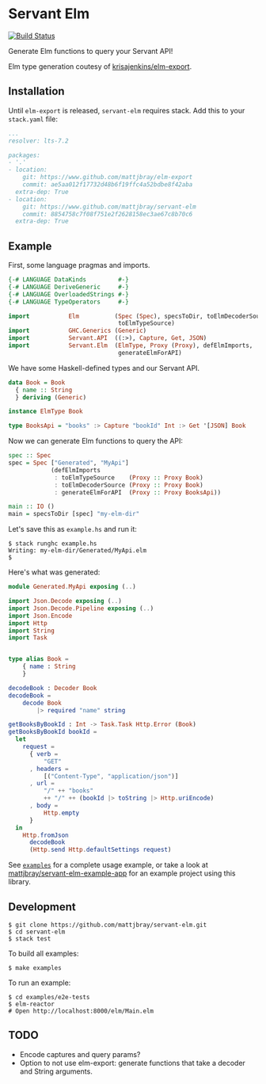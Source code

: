 # Servant Elm

[![Build Status](https://travis-ci.org/mattjbray/servant-elm.svg?branch=master)](https://travis-ci.org/mattjbray/servant-elm)

Generate Elm functions to query your Servant API!

Elm type generation coutesy of [krisajenkins/elm-export](https://github.com/krisajenkins/elm-export).

## Installation

Until `elm-export` is released, `servant-elm` requires stack. Add this to your
`stack.yaml` file:

```yaml
...
resolver: lts-7.2

packages:
- '.'
- location:
    git: https://www.github.com/mattjbray/elm-export
    commit: ae5aa012f17732d48b6f19ffc4a52bdbe8f42aba
  extra-dep: True
- location:
    git: https://www.github.com/mattjbray/servant-elm
    commit: 8854758c7f08f751e2f2628158ec3ae67c8b70c6
  extra-dep: True
```

## Example

First, some language pragmas and imports.

```haskell
{-# LANGUAGE DataKinds         #-}
{-# LANGUAGE DeriveGeneric     #-}
{-# LANGUAGE OverloadedStrings #-}
{-# LANGUAGE TypeOperators     #-}

import           Elm          (Spec (Spec), specsToDir, toElmDecoderSource,
                               toElmTypeSource)
import           GHC.Generics (Generic)
import           Servant.API  ((:>), Capture, Get, JSON)
import           Servant.Elm  (ElmType, Proxy (Proxy), defElmImports,
                               generateElmForAPI)
```

We have some Haskell-defined types and our Servant API.

```haskell
data Book = Book
  { name :: String
  } deriving (Generic)

instance ElmType Book

type BooksApi = "books" :> Capture "bookId" Int :> Get '[JSON] Book
```

Now we can generate Elm functions to query the API:

```haskell
spec :: Spec
spec = Spec ["Generated", "MyApi"]
            (defElmImports
             : toElmTypeSource    (Proxy :: Proxy Book)
             : toElmDecoderSource (Proxy :: Proxy Book)
             : generateElmForAPI  (Proxy :: Proxy BooksApi))

main :: IO ()
main = specsToDir [spec] "my-elm-dir"
```

Let's save this as `example.hs` and run it:

```
$ stack runghc example.hs
Writing: my-elm-dir/Generated/MyApi.elm
$
```

Here's what was generated:

```elm
module Generated.MyApi exposing (..)

import Json.Decode exposing (..)
import Json.Decode.Pipeline exposing (..)
import Json.Encode
import Http
import String
import Task


type alias Book =
    { name : String
    }

decodeBook : Decoder Book
decodeBook =
    decode Book
        |> required "name" string

getBooksByBookId : Int -> Task.Task Http.Error (Book)
getBooksByBookId bookId =
  let
    request =
      { verb =
          "GET"
      , headers =
          [("Content-Type", "application/json")]
      , url =
          "/" ++ "books"
          ++ "/" ++ (bookId |> toString |> Http.uriEncode)
      , body =
          Http.empty
      }
  in
    Http.fromJson
      decodeBook
      (Http.send Http.defaultSettings request)
```

See [`examples`](examples) for a complete usage example, or take a look at
[mattjbray/servant-elm-example-app](https://github.com/mattjbray/servant-elm-example-app)
for an example project using this library.

## Development

```
$ git clone https://github.com/mattjbray/servant-elm.git
$ cd servant-elm
$ stack test
```

To build all examples:

```
$ make examples
```

To run an example:

```
$ cd examples/e2e-tests
$ elm-reactor
# Open http://localhost:8000/elm/Main.elm
```

## TODO

* Encode captures and query params?
* Option to not use elm-export: generate functions that take a decoder and
  String arguments.
